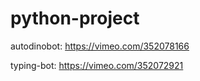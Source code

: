 # python-project

autodinobot: https://vimeo.com/352078166

typing-bot: https://vimeo.com/352072921
